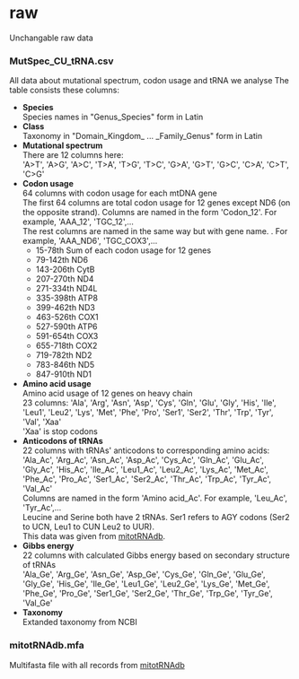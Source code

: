 # raw

Unchangable raw data

### MutSpec_CU_tRNA.csv

All data about mutational spectrum, codon usage and tRNA we analyse
The table consists these columns:
- **Species**  
    Species names in "Genus_Species" form in Latin
- **Class**  
    Taxonomy in "Domain_Kingdom_ ... _Family_Genus" form in Latin
- **Mutational spectrum**  
    There are 12 columns here:  
    'A>T', 'A>G', 'A>C', 'T>A', 'T>G', 'T>C', 'G>A', 'G>T', 'G>C', 'C>A', 'C>T', 'C>G'
- **Codon usage**  
    64 columns with codon usage for each mtDNA gene  
    The first 64 columns are total codon usage for 12 genes except ND6 (on the opposite strand). Columns are named in the form 'Codon_12'. For example, 'AAA_12', 'TGC_12',...  
    The rest columns are named in the same way but with gene name. . For example, 'AAA_ND6', 'TGC_COX3',...
    - 15-78th   Sum of each codon usage for 12 genes  
    - 79-142th  ND6 
    - 143-206th CytB
    - 207-270th ND4
    - 271-334th ND4L
    - 335-398th ATP8
    - 399-462th ND3
    - 463-526th COX1
    - 527-590th ATP6
    - 591-654th COX3
    - 655-718th COX2
    - 719-782th ND2
    - 783-846th ND5
    - 847-910th ND1
- **Amino acid usage**  
    Amino acid usage of 12 genes on heavy chain  
    23 columns: 'Ala', 'Arg', 'Asn', 'Asp', 'Cys', 'Gln', 'Glu', 'Gly', 'His', 'Ile', 'Leu1', 'Leu2', 'Lys', 'Met', 'Phe', 'Pro', 'Ser1', 'Ser2', 'Thr', 'Trp', 'Tyr', 'Val', 'Xaa'  
    'Xaa' is stop codons
- **Anticodons of tRNAs**  
    22 columns with tRNAs' anticodons to corresponding amino acids:  
    'Ala_Ac', 'Arg_Ac', 'Asn_Ac', 'Asp_Ac', 'Cys_Ac', 'Gln_Ac', 'Glu_Ac', 'Gly_Ac', 'His_Ac', 'Ile_Ac', 'Leu1_Ac', 'Leu2_Ac', 'Lys_Ac', 'Met_Ac', 'Phe_Ac', 'Pro_Ac', 'Ser1_Ac', 'Ser2_Ac', 'Thr_Ac', 'Trp_Ac', 'Tyr_Ac', 'Val_Ac'  
    Columns are named in the form 'Amino acid_Ac'. For example, 'Leu_Ac', 'Tyr_Ac',...  
    Leucine and Serine both have 2 tRNAs. Ser1 refers to AGY codons (Ser2 to UCN, Leu1 to CUN Leu2 to UUR).  
    This data was given from [mitotRNAdb](http://mttrna.bioinf.uni-leipzig.de/mtDataOutput/).  
- **Gibbs energy**  
    22 columns with calculated Gibbs energy based on secondary structure of tRNAs  
    'Ala_Ge', 'Arg_Ge', 'Asn_Ge', 'Asp_Ge', 'Cys_Ge', 'Gln_Ge', 'Glu_Ge', 'Gly_Ge', 'His_Ge', 'Ile_Ge', 'Leu1_Ge', 'Leu2_Ge', 'Lys_Ge', 'Met_Ge', 'Phe_Ge', 'Pro_Ge', 'Ser1_Ge', 'Ser2_Ge', 'Thr_Ge', 'Trp_Ge', 'Tyr_Ge', 'Val_Ge'  
- **Taxonomy**  
    Extanded taxonomy from NCBI 
### mitotRNAdb.mfa
Multifasta file with all records from [mitotRNAdb](http://mttrna.bioinf.uni-leipzig.de/mtDataOutput/)